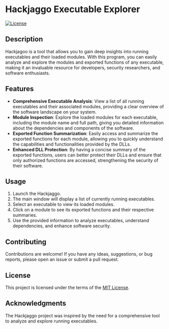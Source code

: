 # Hackjaggo Executable Explorer

[![License](https://img.shields.io/badge/License-MIT-blue.svg)](https://opensource.org/licenses/MIT)

## Description

Hackjagoo is a tool that allows you to gain deep insights into running executables and their loaded modules. With this program, you can easily analyze and explore the modules and exported functions of any executable, making it an invaluable resource for developers, security researchers, and software enthusiasts.

## Features

- **Comprehensive Executable Analysis**: View a list of all running executables and their associated modules, providing a clear overview of the software landscape on your system.
- **Module Inspection**: Explore the loaded modules for each executable, including the module name and full path, giving you detailed information about the dependencies and components of the software.
- **Exported Function Summarization**: Easily access and summarize the exported functions for each module, allowing you to quickly understand the capabilities and functionalities provided by the DLLs.
- **Enhanced DLL Protection**: By having a concise summary of the exported functions, users can better protect their DLLs and ensure that only authorized functions are accessed, strengthening the security of their software.

## Usage

1. Launch the Hackjaggo.
2. The main window will display a list of currently running executables.
3. Select an executable to view its loaded modules.
4. Click on a module to see its exported functions and their respective summaries.
5. Use the provided information to analyze executables, understand dependencies, and enhance software security.

## Contributing

Contributions are welcome! If you have any ideas, suggestions, or bug reports, please open an issue or submit a pull request.

## License

This project is licensed under the terms of the [MIT License](https://opensource.org/licenses/MIT).

## Acknowledgments

The Hackjaggo project was inspired by the need for a comprehensive tool to analyze and explore running executables.
